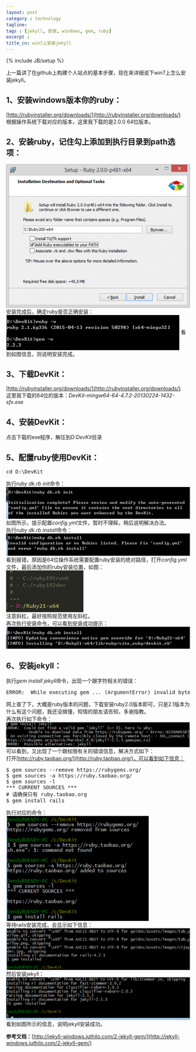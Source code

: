 ```yaml
---
layout: post
category : technology
tagline: 
tags : [jekyll, 安装, windows, gem, ruby]
excerpt : 
title_cn: win7上安装jekyll
---
```

{% include JB/setup %}

上一篇讲了在github上构建个人站点的基本步骤，现在来详细说下win7上怎么安装jekyll。

## 1、安装windows版本你的ruby：
[http://rubyinstaller.org/downloads/](http://rubyinstaller.org/downloads/)<br>
根据操作系统下载对应的版本，这里我下载的是2.0.0 64位版本。

## 2、安装ruby，记住勾上添加到执行目录到path选项：  
<img src="/assets/images/article_imgs/technology/2015/05/04/1.png" alt="图1" align="center"/>  
安装完成后，确定ruby是否正确安装：  
<img src="/assets/images/article_imgs/technology/2015/05/04/2.png" alt="图2" align="center"/>  
看到如图信息，则说明安装完成。

## 3、下载DevKit：
[http://rubyinstaller.org/downloads/](http://rubyinstaller.org/downloads/)<br>
这里我下载的64位的版本：*DevKit-mingw64-64-4.7.2-20130224-1432-sfx.exe*
 
## 4、安装DevKit：
点击下载的exe程序，解压到*D:DevKit*目录
## 5、配置ruby使用DevKit：  
<pre>cd D:\DevKit</pre>

执行*ruby dk.rb init*命令：  
<img src="/assets/images/article_imgs/technology/2015/05/04/3.png" alt="图3" align="center"/>  
如图所示，提示配置*config.yml*文件，暂时不理睬，稍后说明解决办法。  
执行*ruby dk.rb install*命令：  
<img src="/assets/images/article_imgs/technology/2015/05/04/4.png" alt="图4" align="center"/>  
看到报错，原因是64位操作系统需要配置ruby安装的绝对路径，打开*config.yml*文件，最后添加你的ruby安装位置，如图：  
<img src="/assets/images/article_imgs/technology/2015/05/04/5.png" alt="图5" align="center"/>  
注意斜杠，最好按照规范使用左斜杠。  
再次执行安装命令，可以看到安装成功提示：  
<img src="/assets/images/article_imgs/technology/2015/05/04/6.png" alt="图6" align="center"/>  
## 6、安装jekyll：
执行*gem install jekyll*命令，出现一个跟字符相关的错误：  
<pre>ERROR:  While executing gem ... (ArgumentError) invalid byte sequence in UTF-8</pre>  
网上查了下，大概是ruby版本的问题，下载安装ruby2.0版本即可，只是2.1版本为什么有这个问题，我还没搞懂，知情的朋友请告知，多谢指教。   
再次执行如下命令：  
<img src="/assets/images/article_imgs/technology/2015/05/04/7.png" alt="图7" align="center"/>  
可以看到，又出现了一个跟权限有关的错误信息，解决方式如下：  
打开[http://ruby.taobao.org/](http://ruby.taobao.org/)，可以看到如下信息：  
<pre>$ gem sources --remove https://rubygems.org/  
$ gem sources -a https://ruby.taobao.org/  
$ gem sources -l  
*** CURRENT SOURCES ***   
# 请确保只有 ruby.taobao.org  
$ gem install rails</pre>

执行对应的命令：  
<img src="/assets/images/article_imgs/technology/2015/05/04/8.png" alt="图8" align="center"/>   
等待rails安装完成，会显示如下信息：  
<img src="/assets/images/article_imgs/technology/2015/05/04/9.png" alt="图9" align="center"/>   
然后安装jekyll：  
<img src="/assets/images/article_imgs/technology/2015/05/04/10.png" alt="图10" align="center"/>   
看到如图所示的信息，说明jekyll安装成功。

**参考文档：**[http://jekyll-windows.juthilo.com/2-jekyll-gem/](http://jekyll-windows.juthilo.com/2-jekyll-gem/)